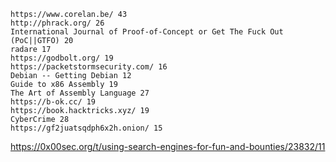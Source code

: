 
    https://www.corelan.be/ 43
    http://phrack.org/ 26
    International Journal of Proof-of-Concept or Get The Fuck Out (PoC||GTFO) 20
    radare 17
    https://godbolt.org/ 19
    https://packetstormsecurity.com/ 16
    Debian -- Getting Debian 12
    Guide to x86 Assembly 19
    The Art of Assembly Language 27
    https://b-ok.cc/ 19
    https://book.hacktricks.xyz/ 19
    CyberCrime 28
    https://gf2juatsqdph6x2h.onion/ 15


https://0x00sec.org/t/using-search-engines-for-fun-and-bounties/23832/11